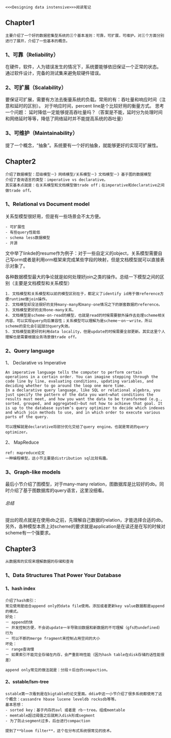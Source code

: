```
<<<Designing data instensive>>>阅读笔记
```
## Chapter1
```
主要介绍了一个好的数据密集型系统的三个基本准则：可靠，可扩展，可维护。对三个方面分别进行了展开，介绍了一些基本的概念。
```
### 1、可靠（Reliability）
在硬件，软件，人为错误发生的情况下，系统要能够依旧保证一个正常的状态。
通过软件设计，完备的测试集来避免软硬件错误。
### 2、可扩展（Scalability）
要保证可扩展，需要有方法去衡量系统的负载。常用的有：吞吐量和响应时间（注意和延时的区别）。
对于响应时间，percent line是个比较好用的衡量方式。
思考一个问题：
延时降低一定能够提高吞吐量吗？（答案是不能，延时分为处理时间和网络延时等等，降低了网络延时并不能提高系统的吞吐量）
### 3、可维护（Maintainability）
提了一个概念，“抽象”。系统要有一个好的抽象，就能够更好的实现可扩展性。

## Chapter2
```
介绍了数据模型：层级模型－》网络模型/关系模型－》文档模型－》基于图的数据模型
介绍了查询语言的类型：imperative vs declarative。
其实基本点就是：在关系模型和文档模型做trade off；在imperative和declarative之间做trade off。
```
### 1、Relational vs Document model
关系型模型很好用，但是有一些场景会不太方便。

```
- 可扩展性
- 有些query性能低
- schema less数据模型
- 开源
```
文中举了linkde的resume作为例子：对于一些自定义的object，关系模型需要自己写orm或者是利用orm框架来完成某些字段的映射，但是文档模型就可以直接表示对象了。

各种数据模型最大的争论就是如何处理好join之类的操作。总结一下模型之间的区别（主要是文档模型和关系模型）

```
1. 文档模型和关系模型和以前的模型区别在于，都定义了identify id用于做reference方便runtime做join操作。
2. 文档模型却没法很好的支持many-many和many-one情况之下的嵌套数据的reference。
3. 文档模型更好的支持one-many关系。
4. 文档模型是scheme-on-read的模型，也就是read的时候需要额外操作去处理scheme相关内容，可以实现query向后兼容性；关系模型可以理解为是scheme－on－write，所以scheme的变化会引起部分query失效。
5. 文档模型能更好的利用data locality，但是update的时候需要全部更新。其实这里个人理解也是需要根据业务场景做trade off。
```
### 2、Query language
1、 Declarative vs Imperative

```
An imperative language tells the computer to perform certain operations in a certain order. You can imagine stepping through the code line by line, evaluating conditions, updating variables, and deciding whether to go around the loop one more time.In a declarative query language, like SQL or relational algebra, you just specify the pattern of the data you want—what conditions the results must meet, and how you want the data to be transformed (e.g., sorted, grouped, and aggregated)—but not how to achieve that goal. It is up to the database system’s query optimizer to decide which indexes and which join methods to use, and in which order to execute various parts of the query.
可以理解就是declarative将部分优化交给了query engine。也就是常说的query optimizer。
```

2、 MapReduce

```
ref: mapreduce论文
一种编程模型，这小节主要是distribution sql比较有趣。
```

### 3、Graph-like models
最后小节介绍了图模型，对于many-many relation，图数据库是比较好的db。同时介绍了基于图数据库的query语言，这里没细看。

###### 总结
提出的观点就是在使用db之前，先理解自己数据的relation，才能选择合适的db。另外，各种模型本质上对scheme的要求就是application是在读还是在写的时候对scheme有一个强要求。

## Chapter3
```
从数据库的实现来理解数据的存储和查询
```
### 1、Data Structures That Power Your Database
#### 1、hash index
```
介绍了hash索引：
常见使用是结合append only的data file使用。添加或者更新key value数据都是append的模式。
好处：
－ append的快
－ 并发控制方便，不会说update一半导致旧数据和新数据的不可理解（gfs的undefined）行为
－ 可以不断的merge fragment来控制占用空间的大小
坏处：
－ range查询慢
－ 如果索引不能完全存储在内存，会严重影响性能（因为hash table在disk存储的话性能很差）

append only常见的做法就是：分段＋后台的compaction。
```
#### 2、sstable/lsm-tree
```
sstable第一次看到是在bigtable的论文里面。ddia中这一小节介绍了很多系统都使用了这个概念：cassandre hbase lucene leveldb rocksdb等等。
基本思想：
- sorted key：基于内存的avl 或者是 rb－tree。组成memtable
- memtable超过阈值之后就刷入disk形成segment
- 为了防止segment过多，后台进行compaction

提到了**bloom filter**，这个在分布式系统很常见的技术。

```